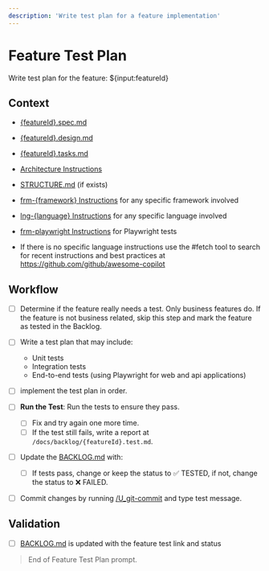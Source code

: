 ```yaml
---
description: 'Write test plan for a feature implementation'
---
```


# Feature Test Plan

Write test plan for the feature: ${input:featureId}

## Context

- [{featureId}.spec.md](/docs/feats/{featureId}.spec.md)
- [{featureId}.design.md](/docs/feats/{featureId}.design.md)
- [{featureId}.tasks.md](/docs/feats/{featureId}.tasks.md)
- [Architecture Instructions](../instructions/architecture.instructions.md)
- [STRUCTURE.md](/docs/STRUCTURE.md) (if exists)
- [frm-{framework} Instructions](../instructions/frm_{framework}.instructions.md) for any specific framework involved
- [lng-{language} Instructions](../instructions/lng_{language}.instructions.md) for any specific language involved
- [frm-playwright Instructions](../instructions/frm_playwright.instructions.md) for Playwright tests

- If there is no specific language instructions use the #fetch tool to search for recent instructions and best practices at https://github.com/github/awesome-copilot

## Workflow

- [ ] Determine if the feature really needs a test. Only business features do. If the feature is not business related, skip this step and mark the feature as tested in the Backlog.

- [ ] Write a test plan that may include:
  - Unit tests
  - Integration tests
  - End-to-end tests (using Playwright for web and api applications)

- [ ] implement the test plan in order.

- [ ] **Run the Test**: Run the tests to ensure they pass.
  - [ ] Fix and try again one more time.
  - [ ] If the test still fails, write a report at `/docs/backlog/{featureId}.test.md`.

- [ ] Update the [BACKLOG.md](/docs/BACKLOG.md) with:
  - [ ] If tests pass, change or keep the status to ✅ TESTED, if not, change the status to ❌ FAILED.

- [ ] Commit changes by running [/U_git-commit](U_git-commit.prompt.md) and type test message.

## Validation

- [ ] [BACKLOG.md](/docs/BACKLOG.md) is updated with the feature test link and status

> End of Feature Test Plan prompt.